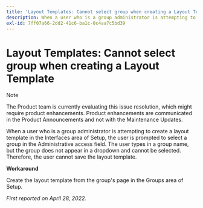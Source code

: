 ```yaml
---
title: 'Layout Templates: Cannot select group when creating a Layout Template'
description: When a user who is a group administrator is attempting to create a layout template in the Interfaces area of Setup, the user is prompted to select a group in the Administrative access field. The user types in a group name, but the group does not appear in a dropdown and cannot be selected. Therefore, the user cannot save the layout template.
exl-id: 7ff07a66-2dd2-41c6-ba1c-0c4aa7c5bd39
---
```

# Layout Templates: Cannot select group when creating a Layout Template

>[!NOTE]
>
>The Product team is currently evaluating this issue resolution, which might require product enhancements. Product enhancements are communicated in the Product Announcements and not with the Maintenance Updates.

When a user who is a group administrator is attempting to create a layout template in the Interfaces area of Setup, the user is prompted to select a group in the Administrative access field. The user types in a group name, but the group does not appear in a dropdown and cannot be selected. Therefore, the user cannot save the layout template.

**Workaround**

Create the layout template from the group's page in the Groups area of Setup.

_First reported on April 28, 2022._
